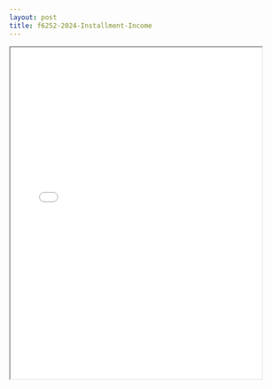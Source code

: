 ```yaml
---
layout: post
title: f6252-2024-Installment-Income
---
```


<div class="pdf-container">
<iframe src="/ea/_pdf-2-md/f6252-2024-Installment-Income.pdf" height="600" width="90%" allowFullScreen="true"></iframe>
</div>

